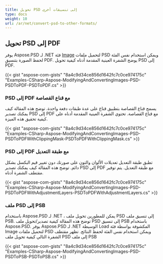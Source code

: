 ```yaml
---
title: تحويل PSD إلى تنسيقات أخرى
type: docs
weight: 10
url: /ar/net/convert-psd-to-other-formats/
---
```


## **تحويل PSD إلى PDF**


يوفر Aspose.PSD لـ .NET فئة [Image](https://reference.aspose.com/psd/net/aspose.psd/image) لتحميل ملفات PSD ويمكن استخدام نفس الفئة لحفظ الصورة بتنسيق PDF. يوضح الشفرة العينية المقدمة أدناه كيفية تحويل PSD إلى PDF.

{{< gist "aspose-com-gists" "8a4c9d34ce856d1642fc7c0ce974175c" "Examples-CSharp-Aspose-ModifyingAndConvertingImages-PSD-PSDToPDF-PSDToPDF.cs" >}}
### **PSD إلى PDF مع قناع القصاصة**


يسمح قناع القصاصة بتطبيق قناع على عدة طبقات دفعة واحدة. توضح هذه المقالة كيف يمكنك تصدير PSD إلى PDF مع قناع القصاصة. تحتوي الشفرة العينية المقدمة أدناه على كيفية تحقيق هذه الميزة.

{{< gist "aspose-com-gists" "8a4c9d34ce856d1642fc7c0ce974175c" "Examples-CSharp-Aspose-ModifyingAndConvertingImages-PSD-PSDToPDFWithClippingMask-PSDToPDFWithClippingMask.cs" >}}
### **PSD إلى PDF مع طبقة التعديل**


تطبق طبقة التعديل تعديلات الألوان والتون على صورتك دون تغيير قيم البكسل بشكل دائم. توضح هذه المقالة كيف يمكنك تصدير PSD إلى PDF مع طبقة التعديل. يتم توفير مقتطف الشفرة أدناه.

{{< gist "aspose-com-gists" "8a4c9d34ce856d1642fc7c0ce974175c" "Examples-CSharp-Aspose-ModifyingAndConvertingImages-PSD-PSDToPDFWithAdjustmentLayers-PSDToPDFWithAdjustmentLayers.cs" >}}
### **ملف PSD إلى PSB**


باستخدام Aspose.PSD لـ .NET ، يمكن للمطورين تحويل ملف PSD إلى تنسيق ملف PSB. توضح هذه المقالة كيفية تصدير/تحويل ملف PSD إلى تنسيق PSB باستخدام Aspose.PSD. يوفر Aspose.PSD لـ .NET الوسيطة Load المكشوفة بواسطة فئة Image لتحميل ملفات PSD ويمكن استخدام نفس الفئة لحفظ النتائج. تظهر مقتطف الشفرة التالي كيفية تحويل ملف PSD إلى ملف PSB

{{< gist "aspose-com-gists" "8a4c9d34ce856d1642fc7c0ce974175c" "Examples-CSharp-Aspose-ModifyingAndConvertingImages-PSD-PSDToPSB-PSDToPSB.cs" >}}



